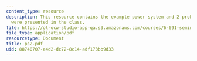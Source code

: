 ```yaml
---
content_type: resource
description: This resource contains the example power system and 2 problems, which
  were presented in the class.
file: https://ol-ocw-studio-app-qa.s3.amazonaws.com/courses/6-691-seminar-in-electric-power-systems-spring-2006/88740707e4d2dc728c14adf173bb9d33_ps2.pdf
file_type: application/pdf
resourcetype: Document
title: ps2.pdf
uid: 88740707-e4d2-dc72-8c14-adf173bb9d33
---
```

